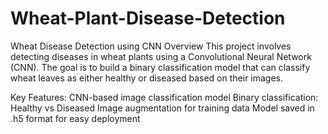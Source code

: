 # Wheat-Plant-Disease-Detection
Wheat Disease Detection using CNN
Overview
This project involves detecting diseases in wheat plants using a Convolutional Neural Network (CNN). The goal is to build a binary classification model that can classify wheat leaves as either healthy or diseased based on their images.

Key Features:
CNN-based image classification model
Binary classification: Healthy vs Diseased
Image augmentation for training data
Model saved in .h5 format for easy deployment
